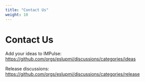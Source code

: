 ```yaml
---
title: "Contact Us"
weight: 10
---
```


# Contact Us

Add your ideas to IMPulse: https://github.com/orgs/eslupmi/discussions/categories/ideas

Release discussions: https://github.com/orgs/eslupmi/discussions/categories/release
